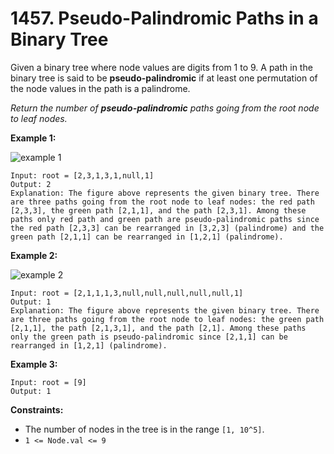 # 1457. Pseudo-Palindromic Paths in a Binary Tree

Given a binary tree where node values are digits from 1 to 9. A path in the binary tree is said to be **pseudo-palindromic** if at least one permutation of the node values in the path is a palindrome.

*Return the number of **pseudo-palindromic** paths going from the root node to leaf nodes.*

**Example 1:**

![example 1](https://assets.leetcode.com/uploads/2020/05/06/palindromic_paths_1.png)

```()
Input: root = [2,3,1,3,1,null,1]
Output: 2 
Explanation: The figure above represents the given binary tree. There are three paths going from the root node to leaf nodes: the red path [2,3,3], the green path [2,1,1], and the path [2,3,1]. Among these paths only red path and green path are pseudo-palindromic paths since the red path [2,3,3] can be rearranged in [3,2,3] (palindrome) and the green path [2,1,1] can be rearranged in [1,2,1] (palindrome).
```

**Example 2:**

![example 2](https://assets.leetcode.com/uploads/2020/05/07/palindromic_paths_2.png)

```()
Input: root = [2,1,1,1,3,null,null,null,null,null,1]
Output: 1 
Explanation: The figure above represents the given binary tree. There are three paths going from the root node to leaf nodes: the green path [2,1,1], the path [2,1,3,1], and the path [2,1]. Among these paths only the green path is pseudo-palindromic since [2,1,1] can be rearranged in [1,2,1] (palindrome).
```

**Example 3:**

```()
Input: root = [9]
Output: 1
```

**Constraints:**

- The number of nodes in the tree is in the range `[1, 10^5]`.
- `1 <= Node.val <= 9`
